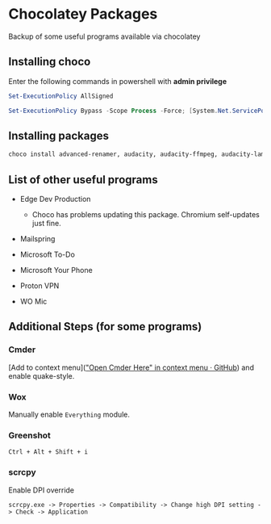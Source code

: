 # Chocolatey Packages

Backup of some useful programs available via chocolatey

## Installing choco

Enter the following commands in powershell with **admin privilege**

```powershell
Set-ExecutionPolicy AllSigned
```

```powershell
Set-ExecutionPolicy Bypass -Scope Process -Force; [System.Net.ServicePointManager]::SecurityProtocol = [System.Net.ServicePointManager]::SecurityProtocol -bor 3072; iex ((New-Object System.Net.WebClient).DownloadString('https://chocolatey.org/install.ps1'))
```

## Installing packages

```bash
choco install advanced-renamer, audacity, audacity-ffmpeg, audacity-lame, calibre, ccleaner, cheatengine, Cmder, discord, Everything, f.lux, ffmpeg, filebot, git, github-desktop, greenshot, handbrake, marktext, musicbee, neovim, nodejs, nomacs, notion, obs-studio, pandoc, peazip, potplayer, powertoys, protonvpn, python3, qbittorrent, scrcpy, spotify, telegram, wox, xdm, youtube-dl -y
```

## List of other useful programs

* Edge Dev Production
  
  * Choco has problems updating this package. Chromium self-updates just fine.

* Mailspring

* Microsoft To-Do

* Microsoft Your Phone

* Proton VPN

* WO Mic



## Additional Steps (for some programs)

### Cmder

[Add to context menu]([&quot;Open Cmder Here&quot; in context menu · GitHub](https://gist.github.com/hamzahamidi/ce00cdc5895480b9d538093bdeda4334)) and enable quake-style.



### Wox

Manually enable `Everything` module.



### Greenshot

`Ctrl + Alt + Shift + i`



### scrcpy

Enable DPI override

`scrcpy.exe -> Properties -> Compatibility -> Change high DPI setting -> Check -> Application`
